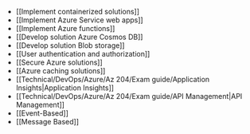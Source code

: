- [[Implement containerized solutions]]
- [[Implement Azure Service web apps]]
- [[Implement Azure functions]]
- [[Develop solution Azure Cosmos DB]]
- [[Develop solution Blob storage]]
- [[User authentication and authorization]]
- [[Secure Azure solutions]]
- [[Azure caching solutions]]
- [[Technical/DevOps/Azure/Az 204/Exam guide/Application Insights|Application Insights]]
- [[Technical/DevOps/Azure/Az 204/Exam guide/API Management|API Management]]
- [[Event-Based]]
- [[Message Based]]